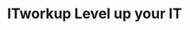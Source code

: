---
title: "ITworkup Level up your IT"
url: /midrand/itworkup-level-up-your-it/
shop: electronics
---
